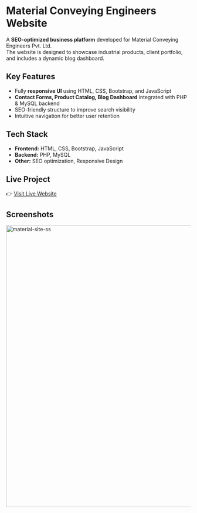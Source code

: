 # Material Conveying Engineers Website

A **SEO-optimized business platform** developed for Material Conveying Engineers Pvt. Ltd.  
The website is designed to showcase industrial products, client portfolio, and includes a dynamic blog dashboard.

##  Key Features
- Fully **responsive UI** using HTML, CSS, Bootstrap, and JavaScript
- **Contact Forms, Product Catalog, Blog Dashboard** integrated with PHP & MySQL backend
- SEO-friendly structure to improve search visibility
- Intuitive navigation for better user retention

##  Tech Stack
- **Frontend:** HTML, CSS, Bootstrap, JavaScript
- **Backend:** PHP, MySQL
- **Other:** SEO optimization, Responsive Design

##  Live Project
👉 [Visit Live Website](https://materialconveying.co.in/)

##  Screenshots
<img width="1024" height="768" alt="material-site-ss" src="https://github.com/user-attachments/assets/f5e24f7b-c6ad-46fc-a14c-23a3bd48fb96" />
